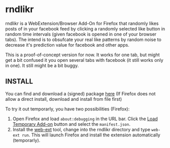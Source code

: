 # rndlikr

rndlikr is a WebExtension/Browser Add-On for Firefox that randomly likes posts of 
in your facebook feed by clicking a randomly selected like button in 
random time intervals (given facebook is opened in one of your browser tabs). 
The intend is to obsufcate your real like patterns by random noise to decrease it's 
prediction value for facebook and other apps.

This is a proof-of-concept version for now. 
It works for one tab, but might get a bit confused it you open several 
tabs with facebook (it still works only in one). It still might be a bit buggy.

## INSTALL

You can find and download a (signed) package [here](http://m.ash.to/rndlikr/rndlikr-1.0-an+fx.xpi) (If 
Firefox does not allow a direct install, download and install from file first)

To try it out temporarly, you have two possibilities (Firefox):

1. Open Firefox and load `about:debugging` in the URL bar. Click the
   [Load Temporary Add-on](https://developer.mozilla.org/en-US/Add-ons/WebExtensions/Temporary_Installation_in_Firefox)
   button and select the `manifest.json`.
2. Install the
   [web-ext](https://developer.mozilla.org/en-US/Add-ons/WebExtensions/Getting_started_with_web-ext)
   tool, change into the rndlikr directory and type `web-ext run`. This will launch Firefox and
   install the extension automatically (temporarly).

